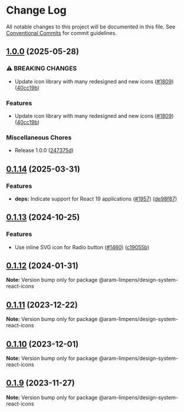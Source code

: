# Change Log

All notable changes to this project will be documented in this file.
See [Conventional Commits](https://conventionalcommits.org) for commit guidelines.

## [1.0.0](https://github.com/Amsterdam/design-system/compare/design-system-react-icons-v0.1.14...design-system-react-icons-v1.0.0) (2025-05-28)


### ⚠ BREAKING CHANGES

* Update icon library with many redesigned and new icons ([#1809](https://github.com/Amsterdam/design-system/issues/1809)) ([40cc19b](https://github.com/Amsterdam/design-system/commit/40cc19b41021e257c0fe1d4aa741480b2484156d))


### Features

* Update icon library with many redesigned and new icons ([#1809](https://github.com/Amsterdam/design-system/issues/1809)) ([40cc19b](https://github.com/Amsterdam/design-system/commit/40cc19b41021e257c0fe1d4aa741480b2484156d))


### Miscellaneous Chores

* Release 1.0.0 ([247375d](https://github.com/Amsterdam/design-system/commit/247375df3a0dfd5109726aaf2bb71b56ef62fdd1))

## [0.1.14](https://github.com/Amsterdam/design-system/compare/design-system-react-icons-v0.1.13...design-system-react-icons-v0.1.14) (2025-03-31)


### Features

* **deps:** Indicate support for React 19 applications ([#1957](https://github.com/Amsterdam/design-system/issues/1957)) ([de98f87](https://github.com/Amsterdam/design-system/commit/de98f87027b85c9459c57483da5ce80075e9ecd5))

## [0.1.13](https://github.com/Amsterdam/design-system/compare/design-system-react-icons-v0.1.12...design-system-react-icons-v0.1.13) (2024-10-25)

### Features

* Use inline SVG icon for Radio button ([#1460](https://github.com/Amsterdam/design-system/issues/1460)) ([c19055b](https://github.com/Amsterdam/design-system/commit/c19055bd6453ce40ca43b31d599f14ec65d6037a))

## [0.1.12](https://github.com/Amsterdam/design-system/compare/@aram-limpens/design-system-react-icons@0.1.11...@aram-limpens/design-system-react-icons@0.1.12) (2024-01-31)

**Note:** Version bump only for package @aram-limpens/design-system-react-icons

## [0.1.11](https://github.com/Amsterdam/design-system/compare/@aram-limpens/design-system-react-icons@0.1.10...@aram-limpens/design-system-react-icons@0.1.11) (2023-12-22)

**Note:** Version bump only for package @aram-limpens/design-system-react-icons

## [0.1.10](https://github.com/Amsterdam/design-system/compare/@aram-limpens/design-system-react-icons@0.1.9...@aram-limpens/design-system-react-icons@0.1.10) (2023-12-01)

**Note:** Version bump only for package @aram-limpens/design-system-react-icons

## [0.1.9](https://github.com/Amsterdam/design-system/compare/@aram-limpens/design-system-react-icons@0.1.8...@aram-limpens/design-system-react-icons@0.1.9) (2023-11-27)

**Note:** Version bump only for package @aram-limpens/design-system-react-icons
